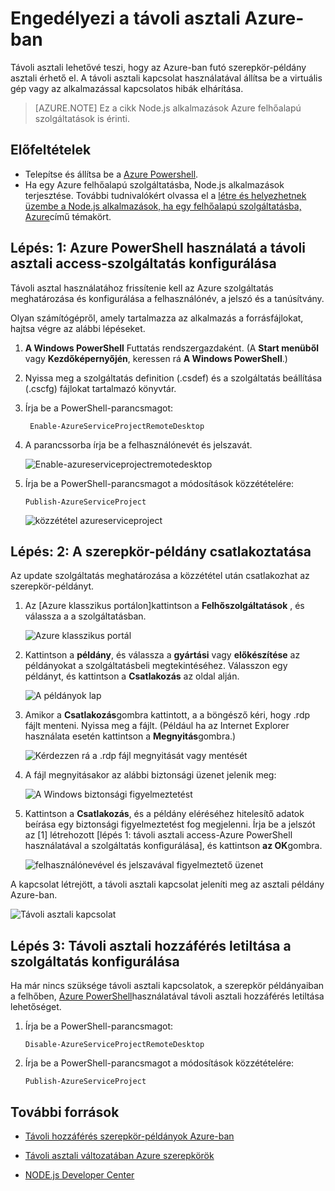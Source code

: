 <properties 
    pageTitle="Távoli asztal (Node.js) cloud Services engedélyezése" 
    description="Megtudhatja, hogy miként engedélyezése a távoli asztali access-a virtuális gépeken futó az Azure Node.js alkalmazást." 
    services="cloud-services" 
    documentationCenter="nodejs" 
    authors="rmcmurray" 
    manager="wpickett" 
    editor=""/>

<tags 
    ms.service="cloud-services" 
    ms.workload="tbd" 
    ms.tgt_pltfrm="na" 
    ms.devlang="nodejs" 
    ms.topic="article" 
    ms.date="08/11/2016" 
    ms.author="robmcm"/>

# <a name="enabling-remote-desktop-in-azure"></a>Engedélyezi a távoli asztali Azure-ban

Távoli asztali lehetővé teszi, hogy az Azure-ban futó szerepkör-példány asztali érhető el. A távoli asztali kapcsolat használatával állítsa be a virtuális gép vagy az alkalmazással kapcsolatos hibák elhárítása.

> [AZURE.NOTE] Ez a cikk Node.js alkalmazások Azure felhőalapú szolgáltatások is érinti.


## <a name="prerequisites"></a>Előfeltételek

- Telepítse és állítsa be a [Azure Powershell](../powershell-install-configure.md).
- Ha egy Azure felhőalapú szolgáltatásba, Node.js alkalmazások terjesztése. További tudnivalókért olvassa el a [létre és helyezhetnek üzembe a Node.js alkalmazások, ha egy felhőalapú szolgáltatásba, Azure](cloud-services-nodejs-develop-deploy-app.md)című témakört.


## <a name="step-1-use-azure-powershell-to-configure-the-service-for-remote-desktop-access"></a>Lépés: 1: Azure PowerShell használatá a távoli asztali access-szolgáltatás konfigurálása

Távoli asztal használatához frissítenie kell az Azure szolgáltatás meghatározása és konfigurálása a felhasználónév, a jelszó és a tanúsítvány. 

Olyan számítógépről, amely tartalmazza az alkalmazás a forrásfájlokat, hajtsa végre az alábbi lépéseket.

1. **A Windows PowerShell** Futtatás rendszergazdaként. (A **Start menüből** vagy **Kezdőképernyőjén**, keressen rá **A Windows PowerShell**.)

2.  Nyissa meg a szolgáltatás definition (.csdef) és a szolgáltatás beállítása (.cscfg) fájlokat tartalmazó könyvtár.

3. Írja be a PowerShell-parancsmagot:

        Enable-AzureServiceProjectRemoteDesktop

4. A parancssorba írja be a felhasználónevét és jelszavát.

    ![Enable-azureserviceprojectremotedesktop][enable-rdp]

3.  Írja be a PowerShell-parancsmagot a módosítások közzétételére:

        Publish-AzureServiceProject

    ![közzététel azureserviceproject][publish-project]

## <a name="step-2-connect-to-the-role-instance"></a>Lépés: 2: A szerepkör-példány csatlakoztatása

Az update szolgáltatás meghatározása a közzététel után csatlakozhat az szerepkör-példányt.

1.  Az [Azure klasszikus portálon]kattintson a **Felhőszolgáltatások** , és válassza a a szolgáltatásban.

    ![Azure klasszikus portál][cloud-services]

2.  Kattintson a **példány**, és válassza a **gyártási** vagy **előkészítése** az példányokat a szolgáltatásbeli megtekintéséhez. Válasszon egy példányt, és kattintson a **Csatlakozás** az oldal alján.

    ![A példányok lap][3]

2.  Amikor a **Csatlakozás**gombra kattintott, a a böngésző kéri, hogy .rdp fájlt menteni. Nyissa meg a fájlt. (Például ha az Internet Explorer használata esetén kattintson a **Megnyitás**gombra.)

    ![Kérdezzen rá a .rdp fájl megnyitását vagy mentését][4]

3.  A fájl megnyitásakor az alábbi biztonsági üzenet jelenik meg:

    ![A Windows biztonsági figyelmeztetést][5]

4.  Kattintson a **Csatlakozás**, és a példány eléréséhez hitelesítő adatok beírása egy biztonsági figyelmeztetést fog megjelenni. Írja be a jelszót az [1] létrehozott [lépés 1: távoli asztali access-Azure PowerShell használatával a szolgáltatás konfigurálása], és kattintson **az OK**gombra.

    ![felhasználónevével és jelszavával figyelmeztető üzenet][6]

A kapcsolat létrejött, a távoli asztali kapcsolat jeleníti meg az asztali példány Azure-ban. 

![Távoli asztali kapcsolat][7]

## <a name="step-3-configure-the-service-to-disable-remote-desktop-access"></a>Lépés 3: Távoli asztali hozzáférés letiltása a szolgáltatás konfigurálása 

Ha már nincs szüksége távoli asztali kapcsolatok, a szerepkör példányaiban a felhőben, [Azure PowerShell]használatával távoli asztali hozzáférés letiltása lehetőséget.

1.  Írja be a PowerShell-parancsmagot:

        Disable-AzureServiceProjectRemoteDesktop

2.  Írja be a PowerShell-parancsmagot a módosítások közzétételére:

        Publish-AzureServiceProject

## <a name="additional-resources"></a>További források

- [Távoli hozzáférés szerepkör-példányok Azure-ban] 
- [Távoli asztali változatában Azure szerepkörök]
- [NODE.js Developer Center](/develop/nodejs/)

  [Azure PowerShell]: http://go.microsoft.com/?linkid=9790229&clcid=0x409

[Azure klasszikus portál]: http://manage.windowsazure.com
[publish-project]: ./media/cloud-services-nodejs-enable-remote-desktop/publish-rdp.png
[enable-rdp]: ./media/cloud-services-nodejs-enable-remote-desktop/enable-rdp.png
[cloud-services]: ./media/cloud-services-nodejs-enable-remote-desktop/cloud-services-remote.png
[3]: ./media/cloud-services-nodejs-enable-remote-desktop/cloud-service-instance.png
[4]: ./media/cloud-services-nodejs-enable-remote-desktop/rdp-open.png
[5]: ./media/cloud-services-nodejs-enable-remote-desktop/remote-desktop-12.png
[6]: ./media/cloud-services-nodejs-enable-remote-desktop/remote-desktop-13.png
[7]: ./media/cloud-services-nodejs-enable-remote-desktop/remote-desktop-14.png
  
[Távoli hozzáférés szerepkör-példányok Azure-ban]: http://msdn.microsoft.com/library/windowsazure/hh124107.aspx
[Távoli asztali változatában Azure szerepkörök]: http://msdn.microsoft.com/library/windowsazure/gg443832.aspx
 